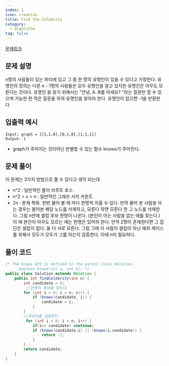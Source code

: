 ```yaml
---
index: 1
icon: creative
title: Find the Celebrity
category:
  - algorithm
tag: false
---
```


[문제링크](https://leetcode.com/problems/find-the-celebrity/)

## 문제 설명

n명의 사람들이 있는 파티에 있고 그 중 한 명의 유명인이 있을 수 있다고 가정한다. 유명인의 정의는 다른 n - 1명의 사람들은 모두 유명인을 알고 있지만 유명인은 아무도 모른다는 것이다.
유명인 을 찾기 위해서는 "안녕, A. B를 아세요? "라는 질문만 할 수 있으며 가능한 한 적은 질문을 하여 유명인을 찾아야 한다. 유명인이 없으면 -1을 반환한다.

## 입출력 예시

```
Input: graph = [[1,1,0],[0,1,0],[1,1,1]]
Output: 1
```

- graph가 주어지는 것이아닌 판별할 수 있는 함수 knows가 주어진다.

## 문제 풀이

이 문제는 3가지 방법으로 풀 수 있다고 생각 되는데

- n^2 : 일반적인 풀이 브루트 포스
- n^2 > x > n : 일반적인 그래프 서치 카운트
- 2n : 문제 특화.
  한번 물어 볼 때 마다 한명씩 지울 수 있다. 만약 물어 본 사람을 아는 경우는 물어본 해당 노드를 삭제하고, 모른다 하면 모른다 한 그 노드를 삭제한다. 그럼 n만에 셀럽 후보 한명이 나온다. (본인이 아는 사람을 없는 애를 찾는다.) 이 때 본인이 아무도 모르는 애는 한명은 있어햐 한다. 만약 2명이 존재한다면 그 집단은 셀럽이 없다. 둘 다 서로 모른다.
  그럼 그때 이 사람이 셀럽이 아닌 예외 케이스를 위해서 모두가 모두가 그를 아는지 검증한다. 이때 n이 필요하다.

## 풀이 코드

```java
/* The knows API is defined in the parent class Relation.
      boolean knows(int a, int b); */
public class Solution extends Relation {
    public int findCelebrity(int n) {
        int candidate = 0;
         //한명의 후보를 찾는다.
        for (int i = 0; i < n; i++) {
            if (knows(candidate, i)) {
                candidate = i;
            }
        }
        //후보자를 검증한다
         for (int i = 0; i < n; i++) {
            if(i== candidate) continue;
            if (knows(candidate,i) || !knows(i,candidate)) {
                return -1;
            }
        }
        return candidate;
    }
}
```
